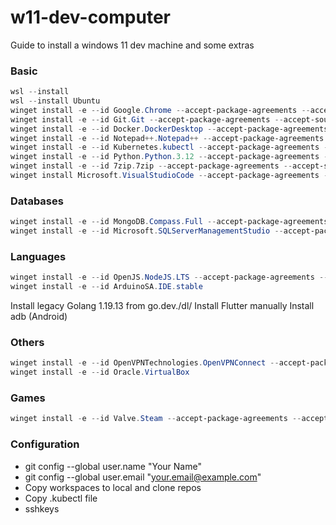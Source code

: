 # w11-dev-computer
Guide to install a windows 11 dev machine and some extras

### Basic 
``` powershell
wsl --install
wsl --install Ubuntu
winget install -e --id Google.Chrome --accept-package-agreements --accept-source-agreements
winget install -e --id Git.Git --accept-package-agreements --accept-source-agreements
winget install -e --id Docker.DockerDesktop --accept-package-agreements --accept-source-agreements
winget install -e --id Notepad++.Notepad++ --accept-package-agreements --accept-source-agreements
winget install -e --id Kubernetes.kubectl --accept-package-agreements --accept-source-agreements
winget install -e --id Python.Python.3.12 --accept-package-agreements --accept-source-agreements
winget install -e --id 7zip.7zip --accept-package-agreements --accept-source-agreements
winget install Microsoft.VisualStudioCode --accept-package-agreements --accept-source-agreements
```

### Databases
``` powershell
winget install -e --id MongoDB.Compass.Full --accept-package-agreements --accept-source-agreements
winget install -e --id Microsoft.SQLServerManagementStudio --accept-package-agreements --accept-source-agreements
```

### Languages
``` powershell
winget install -e --id OpenJS.NodeJS.LTS --accept-package-agreements --accept-source-agreements
winget install -e --id ArduinoSA.IDE.stable
```
Install legacy Golang 1.19.13 from go.dev./dl/
Install Flutter manually
Install adb (Android)

### Others
``` powershell
winget install -e --id OpenVPNTechnologies.OpenVPNConnect --accept-package-agreements --accept-source-agreements
winget install -e --id Oracle.VirtualBox
```

### Games
``` powershell
winget install -e --id Valve.Steam --accept-package-agreements --accept-source-agreements
```

### Configuration
- git config --global user.name "Your Name"
- git config --global user.email "your.email@example.com"
- Copy workspaces to local and clone repos
- Copy .kubectl file
- sshkeys
